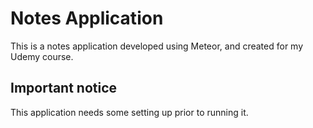 # Notes Application

This is a notes application developed using Meteor, and created for my Udemy course.

## Important notice

This application needs some setting up prior to running it.
